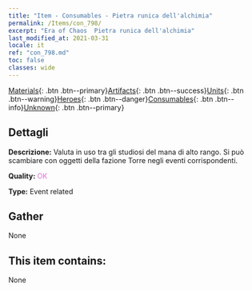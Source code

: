 ```yaml
---
title: "Item - Consumables - Pietra runica dell'alchimia"
permalink: /Items/con_798/
excerpt: "Era of Chaos  Pietra runica dell'alchimia"
last_modified_at: 2021-03-31
locale: it
ref: "con_798.md"
toc: false
classes: wide
---
```

 [Materials](/it/Items/){: .btn .btn--primary}[Artifacts](/it/Items/Artifacts/){: .btn .btn--success}[Units](/it/Items/Units/){: .btn .btn--warning}[Heroes](/it/Items/Heroes/){: .btn .btn--danger}[Consumables](/it/Items/Consumables/){: .btn .btn--info}[Unknown](/it/Items/Unknown/){: .btn .btn--primary}

## Dettagli
 **Descrizione:** Valuta in uso tra gli studiosi del mana di alto rango. Si può scambiare con oggetti della fazione Torre negli eventi corrispondenti.

 **Quality:** <span style="color: #DA70D6">OK</span>

 **Type:** Event related

## Gather

  None

## This item contains:

  None

